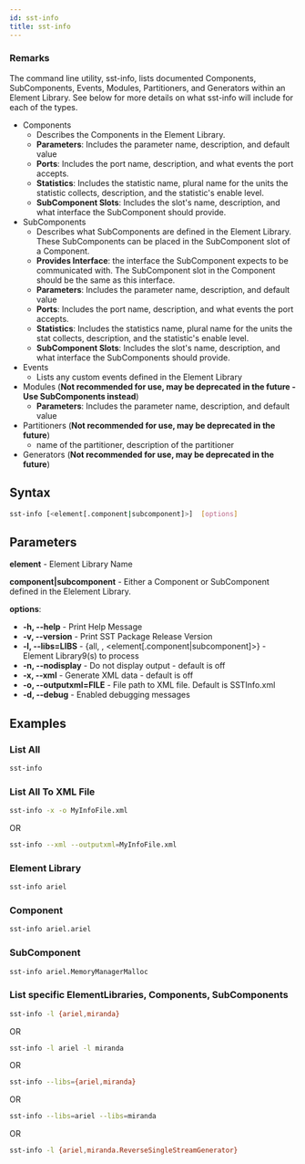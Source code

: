 ```yaml
---
id: sst-info
title: sst-info
---
```


### Remarks

The command line utility, sst-info, lists documented Components, SubComponents, Events, Modules, Partitioners, and Generators within an Element Library. See below for more details on what sst-info will include for each of the types.

- Components
  - Describes the Components in the Element Library.
  - **Parameters**: Includes the parameter name, description, and default value
  - **Ports**: Includes the port name, description, and what events the port accepts.
  - **Statistics**: Includes the statistic name, plural name for the units the statistic collects, description, and the statistic's enable level.
  - **SubComponent Slots**: Includes the slot's name, description, and what interface the SubComponent should provide.
- SubComponents
  - Describes what SubComponents are defined in the Element Library. These SubComponents can be placed in the SubComponent slot of a Component.
  - **Provides Interface**: the interface the SubComponent expects to be communicated with. The SubComponent slot in the Component should be the same as this interface.
  - **Parameters**: Includes the parameter name, description, and default value
  - **Ports**: Includes the port name, description, and what events the port accepts.
  - **Statistics**: Includes the statistics name, plural name for the units the stat collects, description, and the statistic's enable level.
  - **SubComponent Slots**: Includes the slot's name, description, and what interface the SubComponents should provide.
- Events
  - Lists any custom events defined in the Element Library
- Modules (**Not recommended for use, may be deprecated in the future - Use SubComponents instead**)
  - **Parameters**: Includes the parameter name, description, and default value
- Partitioners (**Not recommended for use, may be deprecated in the future**)
  - name of the partitioner, description of the partitioner
- Generators (**Not recommended for use, may be deprecated in the future**)

## Syntax

```bash
sst-info [<element[.component|subcomponent]>]  [options]
```

## Parameters

**element** - Element Library Name

**component|subcomponent** - Either a Component or SubComponent defined in the Elelement Library.

**options**:
- **-h, --help** - Print Help Message
- **-v, --version** - Print SST Package Release Version
- **-l, --libs=LIBS** - {all, <element>, <element[.component|subcomponent]>} - Element Library9(s) to process
- **-n, --nodisplay** - Do not display output - default is off
- **-x, --xml** - Generate XML data - default is off
- **-o, --outputxml=FILE** - File path to XML file. Default is SSTInfo.xml
- **-d, --debug** - Enabled debugging messages

## Examples

### List All
```bash
sst-info
```

### List All To XML File
```bash
sst-info -x -o MyInfoFile.xml
```
OR
```bash
sst-info --xml --outputxml=MyInfoFile.xml
```

### Element Library
```bash
sst-info ariel
```

### Component
```bash
sst-info ariel.ariel
```

### SubComponent
```bash
sst-info ariel.MemoryManagerMalloc
```

### List specific ElementLibraries, Components, SubComponents
```bash
sst-info -l {ariel,miranda}
```
OR
```bash
sst-info -l ariel -l miranda
```
OR
```bash
sst-info --libs={ariel,miranda}
```
OR
```bash
sst-info --libs=ariel --libs=miranda
```
OR
```bash
sst-info -l {ariel,miranda.ReverseSingleStreamGenerator}
```
